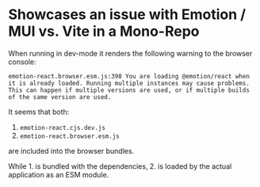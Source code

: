 # Showcases an issue with Emotion / MUI vs. Vite in a Mono-Repo

When running in dev-mode it renders the following warning to the browser console:

```
emotion-react.browser.esm.js:398 You are loading @emotion/react when it is already loaded. Running multiple instances may cause problems. This can happen if multiple versions are used, or if multiple builds of the same version are used.
```

It seems that both:

1. `emotion-react.cjs.dev.js`
2. `emotion-react.browser.esm.js`

are included into the browser bundles.

While 1. is bundled with the dependencies, 2. is loaded by the actual application as an ESM module.
